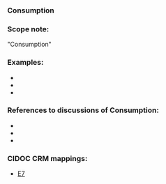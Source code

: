 
### Consumption 

###  Scope note: 
"Consumption" 

### Examples: 

* 
* 
* 

### References to discussions of Consumption:

* 

* 

* 

### CIDOC CRM mappings: 

* [E7](http://www.cidoc-crm.org/Entity/e7-activity/version-6.2.2)